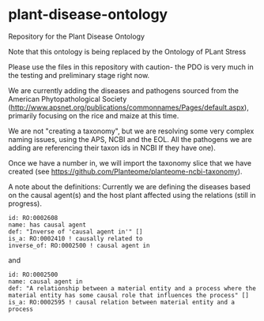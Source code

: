 # plant-disease-ontology
Repository for the Plant Disease Ontology

Note that this ontology is being replaced by the Ontology of PLant Stress

Please use the files in this repository with caution- the PDO is very much in the testing and preliminary stage right now. 

We are currently adding the diseases and pathogens sourced from the American Phytopathological Society (http://www.apsnet.org/publications/commonnames/Pages/default.aspx), primarily focusing on the rice and maize at this time.

We are not "creating a taxonomy", but we are resolving some very complex naming issues, using the APS, NCBI and the EOL. All the pathogens we are adding are referencing their taxon ids in NCBI If they have one).

Once we have a number in, we will import the taxonomy slice that we have created (see https://github.com/Planteome/planteome-ncbi-taxonomy).

A note about the definitions: Currently we are defining the diseases based on the causal agent(s) and the host plant affected using the relations (still in progress).

```
id: RO:0002608
name: has causal agent
def: "Inverse of 'causal agent in'" []
is_a: RO:0002410 ! causally related to
inverse_of: RO:0002500 ! causal agent in
```

and

```
id: RO:0002500
name: causal agent in
def: "A relationship between a material entity and a process where the material entity has some causal role that influences the process" []
is_a: RO:0002595 ! causal relation between material entity and a process
```
